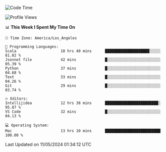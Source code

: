 <!--START_SECTION:waka-->
![Code Time](http://img.shields.io/badge/Code%20Time-995%20hrs-blue)

![Profile Views](http://img.shields.io/badge/Profile%20Views-0-blue)

📊 **This Week I Spent My Time On** 

```text
🕑︎ Time Zone: America/Los_Angeles

💬 Programming Languages: 
Scala                    10 hrs 40 mins      ████████████████████░░░░░   81.02 % 
Jsonnet file             42 mins             █░░░░░░░░░░░░░░░░░░░░░░░░   05.39 % 
Python                   37 mins             █░░░░░░░░░░░░░░░░░░░░░░░░   04.68 % 
Text                     33 mins             █░░░░░░░░░░░░░░░░░░░░░░░░   04.26 % 
Git                      29 mins             █░░░░░░░░░░░░░░░░░░░░░░░░   03.74 % 

🔥 Editors: 
Intellijidea             12 hrs 38 mins      ████████████████████████░   95.87 % 
VS Code                  32 mins             █░░░░░░░░░░░░░░░░░░░░░░░░   04.13 % 

💻 Operating System: 
Mac                      13 hrs 10 mins      █████████████████████████   100.00 % 
```


 Last Updated on 11/05/2024 01:34:12 UTC
<!--END_SECTION:waka-->
